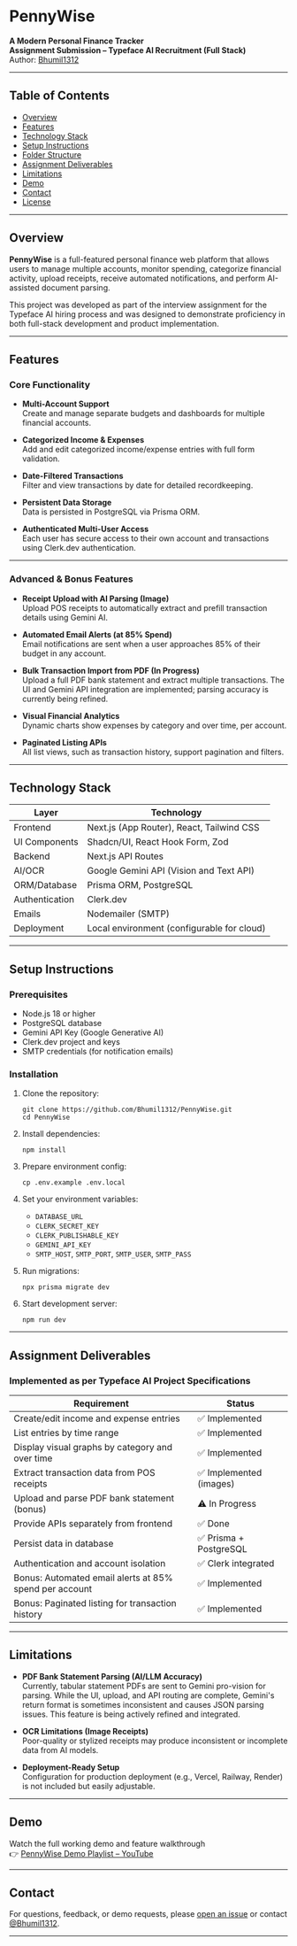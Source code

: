 # PennyWise

**A Modern Personal Finance Tracker**  
**Assignment Submission – Typeface AI Recruitment (Full Stack)**  
Author: [Bhumil1312](https://github.com/Bhumil1312)

---

## Table of Contents

- [Overview](#overview)
- [Features](#features)
- [Technology Stack](#technology-stack)
- [Setup Instructions](#setup-instructions)
- [Folder Structure](#folder-structure)
- [Assignment Deliverables](#assignment-deliverables)
- [Limitations](#limitations)
- [Demo](#demo)
- [Contact](#contact)
- [License](#license)

---

## Overview

**PennyWise** is a full-featured personal finance web platform that allows users to manage multiple accounts, monitor spending, categorize financial activity, upload receipts, receive automated notifications, and perform AI-assisted document parsing.

This project was developed as part of the interview assignment for the Typeface AI hiring process and was designed to demonstrate proficiency in both full-stack development and product implementation.

---

## Features

### Core Functionality

- **Multi-Account Support**  
  Create and manage separate budgets and dashboards for multiple financial accounts.

- **Categorized Income & Expenses**  
  Add and edit categorized income/expense entries with full form validation.

- **Date-Filtered Transactions**  
  Filter and view transactions by date for detailed recordkeeping.

- **Persistent Data Storage**  
  Data is persisted in PostgreSQL via Prisma ORM.

- **Authenticated Multi-User Access**  
  Each user has secure access to their own account and transactions using Clerk.dev authentication.

---

### Advanced & Bonus Features

- **Receipt Upload with AI Parsing (Image)**  
  Upload POS receipts to automatically extract and prefill transaction details using Gemini AI.

- **Automated Email Alerts (at 85% Spend)**  
  Email notifications are sent when a user approaches 85% of their budget in any account.

- **Bulk Transaction Import from PDF (In Progress)**  
  Upload a full PDF bank statement and extract multiple transactions. The UI and Gemini API integration are implemented; parsing accuracy is currently being refined.

- **Visual Financial Analytics**  
  Dynamic charts show expenses by category and over time, per account.

- **Paginated Listing APIs**  
  All list views, such as transaction history, support pagination and filters.

---

## Technology Stack

| Layer         | Technology                                 |
|---------------|---------------------------------------------|
| Frontend      | Next.js (App Router), React, Tailwind CSS   |
| UI Components | Shadcn/UI, React Hook Form, Zod             |
| Backend       | Next.js API Routes                          |
| AI/OCR        | Google Gemini API (Vision and Text API)     |
| ORM/Database  | Prisma ORM, PostgreSQL                      |
| Authentication| Clerk.dev                                   |
| Emails        | Nodemailer (SMTP)                           |
| Deployment    | Local environment (configurable for cloud)  |

---

## Setup Instructions

### Prerequisites

- Node.js 18 or higher
- PostgreSQL database
- Gemini API Key (Google Generative AI)
- Clerk.dev project and keys
- SMTP credentials (for notification emails)

### Installation

1. Clone the repository:
    ```
    git clone https://github.com/Bhumil1312/PennyWise.git
    cd PennyWise
    ```

2. Install dependencies:
    ```
    npm install
    ```

3. Prepare environment config:
    ```
    cp .env.example .env.local
    ```

4. Set your environment variables:
    - `DATABASE_URL`
    - `CLERK_SECRET_KEY`
    - `CLERK_PUBLISHABLE_KEY`
    - `GEMINI_API_KEY`
    - `SMTP_HOST`, `SMTP_PORT`, `SMTP_USER`, `SMTP_PASS`

5. Run migrations:
    ```
    npx prisma migrate dev
    ```

6. Start development server:
    ```
    npm run dev
    ```

---

## Assignment Deliverables

### Implemented as per Typeface AI Project Specifications

| Requirement                                              | Status             |
|-----------------------------------------------------------|--------------------|
| Create/edit income and expense entries                    | ✅ Implemented     |
| List entries by time range                                | ✅ Implemented     |
| Display visual graphs by category and over time           | ✅ Implemented     |
| Extract transaction data from POS receipts                | ✅ Implemented (images) |
| Upload and parse PDF bank statement (bonus)               | ⚠️ In Progress     |
| Provide APIs separately from frontend                     | ✅ Done            |
| Persist data in database                                  | ✅ Prisma + PostgreSQL |
| Authentication and account isolation                      | ✅ Clerk integrated |
| Bonus: Automated email alerts at 85% spend per account    | ✅ Implemented     |
| Bonus: Paginated listing for transaction history          | ✅ Implemented     |

---

## Limitations

- **PDF Bank Statement Parsing (AI/LLM Accuracy)**  
  Currently, tabular statement PDFs are sent to Gemini pro-vision for parsing. While the UI, upload, and API routing are complete, Gemini's return format is sometimes inconsistent and causes JSON parsing issues. This feature is being actively refined and integrated.

- **OCR Limitations (Image Receipts)**  
  Poor-quality or stylized receipts may produce inconsistent or incomplete data from AI models.

- **Deployment-Ready Setup**  
  Configuration for production deployment (e.g., Vercel, Railway, Render) is not included but easily adjustable.

---

## Demo

Watch the full working demo and feature walkthrough  
👉 [PennyWise Demo Playlist – YouTube](https://www.youtube.com/playlist?list=PLgToSABL-x9L29Ipv3QR3-c04SAjHhEhG)

---

## Contact

For questions, feedback, or demo requests, please [open an issue](https://github.com/Bhumil1312/PennyWise/issues) or contact [@Bhumil1312](https://github.com/Bhumil1312).

---
